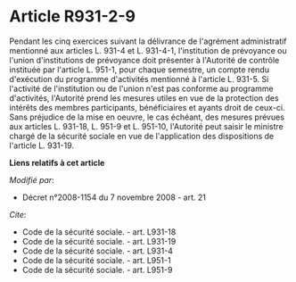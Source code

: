 # Article R931-2-9

Pendant les cinq exercices suivant la délivrance de l'agrément administratif mentionné aux articles L. 931-4 et L. 931-4-1,
l'institution de prévoyance ou l'union d'institutions de prévoyance doit présenter à l'Autorité de contrôle instituée par
l'article L. 951-1, pour chaque semestre, un compte rendu d'exécution du programme d'activités mentionné à l'article L.
931-5. Si l'activité de l'institution ou de l'union n'est pas conforme au programme d'activités, l'Autorité prend les mesures
utiles en vue de la protection des intérêts des membres participants, bénéficiaires et ayants droit de ceux-ci. Sans
préjudice de la mise en oeuvre, le cas échéant, des mesures prévues aux articles L. 931-18, L. 951-9 et L. 951-10, l'Autorité
peut saisir le ministre chargé de la sécurité sociale en vue de l'application des dispositions de l'article L. 931-19.

**Liens relatifs à cet article**

_Modifié par_:

  - Décret n°2008-1154 du 7 novembre 2008 - art. 21

_Cite_:

  - Code de la sécurité sociale. - art. L931-18
  - Code de la sécurité sociale. - art. L931-19
  - Code de la sécurité sociale. - art. L931-4
  - Code de la sécurité sociale. - art. L951-1
  - Code de la sécurité sociale. - art. L951-9
